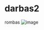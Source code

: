 # darbas2
rombas
![image](https://user-images.githubusercontent.com/113950920/201520156-2dc68338-ba9a-40b5-be46-d8b6e289a630.png)
